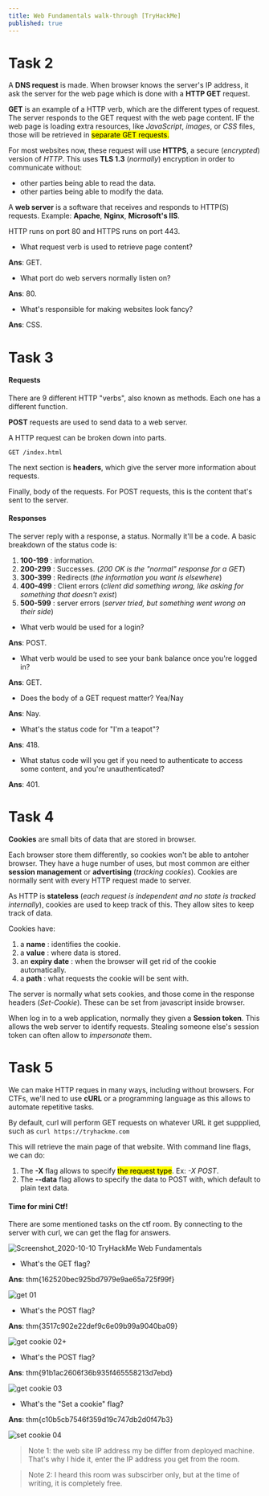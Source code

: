 ```yaml
---
title: Web Fundamentals walk-through [TryHackMe]
published: true
---
```


# Task 2


A **DNS request** is made. When browser knows the server's IP address, it ask the server for the web page which is done with a **HTTP GET** request.

**GET** is an example of a HTTP verb, which are the different types of request. The server responds to the GET request with the web page content. IF the web page is loading extra resources, like *JavaScript*, *images*, or *CSS* files, those will be retrieved in <mark>separate GET requests.</mark>

For most websites now, these request will use **HTTPS**, a secure (*encrypted*) version of *HTTP*. This uses **TLS 1.3** (*normally*) encryption in order to communicate without:
- other parties being able to read the data.
- other parties being able to modify the data.

A **web server** is a software that receives and responds to HTTP(S) requests.
Example: **Apache**, **Nginx**, **Microsoft's IIS**.

HTTP runs on port 80 and HTTPS runs on port 443.

* What request verb is used to retrieve page content?

**Ans**: GET.

* What port do web servers normally listen on?

**Ans**: 80.

* What's responsible for making websites look fancy?

**Ans**: CSS.


# Task 3


#### Requests

There are 9 different HTTP "verbs", also known as methods. Each one has a different function.

**POST** requests are used to send data to a web server.

A HTTP request can be broken down into parts.
```http
GET /index.html
```

The next section is **headers**, which give the server more information about requests.

Finally, body of the requests. For POST requests, this is the content that's sent to the server.

#### Responses

The server reply with a response, a status. Normally it'll be a code. A basic breakdown of the status code is:
1. **100-199** : information.
2. **200-299** : Successes. (*200 OK is the "normal" response for a GET*)
3. **300-399** : Redirects (*the information you want is elsewhere*)
4. **400-499** : Client errors (*client did something wrong, like asking for something that doesn't exist*)
5. **500-599** : server errors (*server tried, but something went wrong on their side*)


* What verb would be used for a login?

**Ans**: POST.

* What verb would be used to see your bank balance once you're logged in?

**Ans**: GET.

* Does the body of a GET request matter? Yea/Nay

**Ans**: Nay.

* What's the status code for "I'm a teapot"?

**Ans**: 418.

* What status code will you get if you need to authenticate to access some content, and you're unauthenticated?

**Ans**: 401.


# Task 4


**Cookies** are small bits of data that are stored in browser.

Each browser store them differently, so cookies won't be able to antoher browser. They have a huge number of uses, but most common are either **session management** or **advertising** (*tracking cookies*). Cookies are normally sent with every HTTP request made to server.

As HTTP is **stateless** (*each request is independent and no state is tracked internally*), cookies are used to keep track of this. They allow sites to keep track of data.

Cookies have: 
1. a **name** : identifies the cookie.
2. a **value** : where data is stored.
3. an **expiry date** : when the browser will get rid of the cookie automatically.
4. a **path** : what requests the cookie will be sent with.

The server is normally what sets cookies, and those come in the response headers (*Set-Cookie*). These can be set from javascript inside browser.

When log in to a web application, normally they given a **Session token**. This allows the web server to identify requests. Stealing someone else's session token can often allow to *impersonate* them.


# Task 5

We can make HTTP reques in many ways, including without browsers. For CTFs, we'll ned to use **cURL** or a programming language as this allows to automate repetitive tasks.

By default, curl will perform GET requests on whatever URL it get suppplied, such as
`curl https://tryhackme.com`

This will retrieve the main page of that website. With command line flags, we can do:
1. The **-X** flag allows to specify <mark>the request type</mark>. Ex: *-X POST*.
2. The **--data** flag allows to specify the data to POST with, which default to plain text data.

#### Time for mini Ctf!

There are some mentioned tasks on the ctf room. By connecting to the server with curl, we can get the flag for answers.

![Screenshot_2020-10-10 TryHackMe Web Fundamentals](https://user-images.githubusercontent.com/25137893/95652510-57c8e580-0b13-11eb-934f-6c21a4a39e25.png)

* What's the GET flag?

**Ans**: thm{162520bec925bd7979e9ae65a725f99f}

![get 01](https://user-images.githubusercontent.com/25137893/95652447-c48fb000-0b12-11eb-82a9-d3969760eb6d.png)

* What's the POST flag?

**Ans**: thm{3517c902e22def9c6e09b99a9040ba09}

![get cookie 02+](https://user-images.githubusercontent.com/25137893/95652443-bb064800-0b12-11eb-85d0-e61057b66bb5.png)

* What's the POST flag?

**Ans**: thm{91b1ac2606f36b935f465558213d7ebd}

![get cookie 03](https://user-images.githubusercontent.com/25137893/95652429-b04bb300-0b12-11eb-88c4-a161de569652.png)

* What's the "Set a cookie" flag?

**Ans**: thm{c10b5cb7546f359d19c747db2d0f47b3}

![set cookie 04](https://user-images.githubusercontent.com/25137893/95652423-a3c75a80-0b12-11eb-96c2-92850974401e.png)

> Note 1: the web site IP address my be differ from deployed machine. That's why I hide it, enter the IP address you get from the room.

> Note 2: I heard this room was subscirber only, but at the time of writing, it is completely free. 
